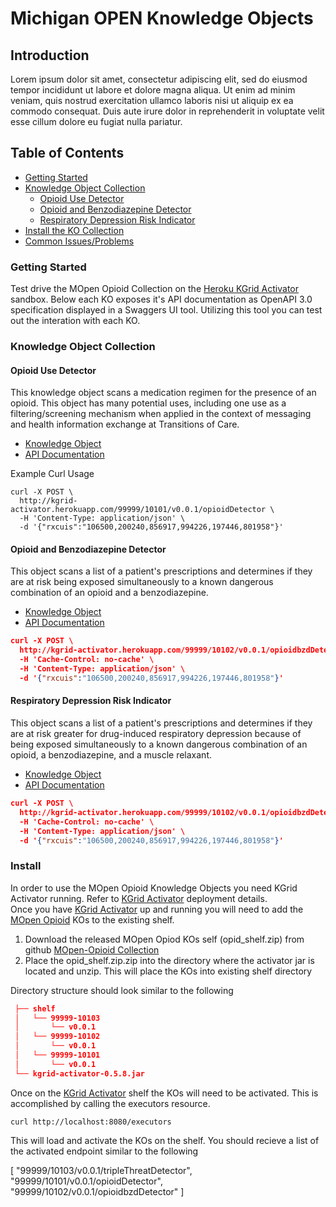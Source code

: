 # Michigan OPEN Knowledge Objects

## Introduction
Lorem ipsum dolor sit amet, consectetur adipiscing elit, sed do eiusmod tempor incididunt ut labore 
et dolore magna aliqua. Ut enim ad minim veniam, quis nostrud exercitation ullamco laboris nisi ut 
aliquip ex ea commodo consequat. Duis aute irure dolor in reprehenderit in voluptate velit esse cillum 
dolore eu fugiat nulla pariatur. 

Table of Contents
--
- [Getting Started](#getting-started)
- [Knowledge Object Collection](#knowledge-object-collection)
   - [Opioid Use Detector](#opioid-use-detector) 
   - [Opioid and Benzodiazepine Detector](#opioid-and-benzodiazepine-detector)
  - [Respiratory Depression Risk Indicator](#respiratory-depression-risk-indicator )
- [Install the KO Collection](#install)  
- [Common Issues/Problems](#Ccmmon-issues/problems)


### Getting Started
Test drive the MOpen Opioid Collection on the [Heroku KGrid Activator](https://kgrid-activator.herokuapp.com/) sandbox.  Below each KO exposes it's API documentation as OpenAPI 3.0 specification displayed in a Swaggers UI tool.  Utilizing this tool you can test out the interation with each KO.




### Knowledge Object Collection

#### Opioid Use Detector
This knowledge object scans a medication regimen for the presence of an opioid.  This object has many potential uses, including one use as a filtering/screening mechanism when applied in the context of messaging and health information exchange at Transitions of Care.

* [Knowledge Object](./99999-10101) 
* [API Documentation](https://kgrid-demos.github.io/swaggerui/?url=https://kgrid.org/mopen-opioid-collection/99999-10101/v0.0.1/model/service/servicedescriptor.yaml) 

Example Curl Usage
```
curl -X POST \
  http://kgrid-activator.herokuapp.com/99999/10101/v0.0.1/opioidDetector \
  -H 'Content-Type: application/json' \
  -d '{"rxcuis":"106500,200240,856917,994226,197446,801958"}'
```  


#### Opioid and Benzodiazepine Detector
This object scans a list of a patient's prescriptions and determines if they are at risk being exposed simultaneously to a known dangerous combination of an opioid and a benzodiazepine.

* [Knowledge Object](./99999-10102) 
* [API Documentation](https://kgrid-demos.github.io/swaggerui/?url=https://kgrid.org/mopen-opioid-collection/99999-10102/v0.0.1/model/service/servicedescriptor.yaml) 


```json
curl -X POST \
  http://kgrid-activator.herokuapp.com/99999/10102/v0.0.1/opioidbzdDetector \
  -H 'Cache-Control: no-cache' \
  -H 'Content-Type: application/json' \
  -d '{"rxcuis":"106500,200240,856917,994226,197446,801958"}'
```
#### Respiratory Depression Risk Indicator
This object scans a list of a patient's prescriptions and determines if they are at risk greater for drug-induced respiratory depression because of being exposed simultaneously to a known dangerous combination of an opioid, a benzodiazepine, and a muscle relaxant.

* [Knowledge Object](./99999-10103) 
* [API Documentation](https://kgrid-demos.github.io/swaggerui/?url=https://kgrid.org/mopen-opioid-collection/99999-10103/v0.0.1/model/service/servicedescriptor.yaml) 


```json
curl -X POST \
  http://kgrid-activator.herokuapp.com/99999/10102/v0.0.1/opioidbzdDetector \
  -H 'Cache-Control: no-cache' \
  -H 'Content-Type: application/json' \
  -d '{"rxcuis":"106500,200240,856917,994226,197446,801958"}'
```

### Install
In order to use the MOpen Opioid Knowledge Objects you need KGrid Activator running.  Refer to [KGrid Activator](http://kgrid.org/kgrid-activator/) deployment details.  
Once you have [KGrid Activator](http://kgrid.org/kgrid-activator/) up and running you will need to add the [MOpen Opioid](https://github.com/kgrid/mopen-opioid-collection/releases/latest) KOs to the existing shelf. 

 1. Download the released MOpen Opiod KOs self (opid_shelf.zip) from github [MOpen-Opioid Collection](https://github.com/kgrid/mopen-opioid-collection/releases/latest)
 1. Place the opid_shelf.zip.zip into the directory where the activator jar is located and unzip. This will place the KOs into existing shelf directory
 
Directory structure should look similar to the following
```json
 ├── shelf
 │   └── 99999-10103
 │       └── v0.0.1   
 │   └── 99999-10102
 │       └── v0.0.1   
 │   └── 99999-10101
 │       └── v0.0.1   
 └── kgrid-activator-0.5.8.jar
```

Once on the [KGrid Activator](http://kgrid.org/kgrid-activator/) shelf  the KOs will need to be activated. This is accomplished by calling the executors resource.

```curl http://localhost:8080/executors```

This will load and activate the KOs on the shelf. You should recieve a list of the activated endpoint similar to the following

[
    "99999/10103/v0.0.1/tripleThreatDetector",
    "99999/10101/v0.0.1/opioidDetector",
    "99999/10102/v0.0.1/opioidbzdDetector"
]


